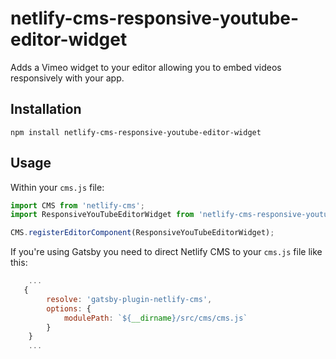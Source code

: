 # netlify-cms-responsive-youtube-editor-widget

Adds a Vimeo widget to your editor allowing you to embed videos responsively with your app.

## Installation

```
npm install netlify-cms-responsive-youtube-editor-widget
```

## Usage

Within your `cms.js` file:

```js
import CMS from 'netlify-cms';
import ResponsiveYouTubeEditorWidget from 'netlify-cms-responsive-youtube-editor-widget';

CMS.registerEditorComponent(ResponsiveYouTubeEditorWidget);
```

If you're using Gatsby you need to direct Netlify CMS to your `cms.js` file like this:

```js
    ...
   {
        resolve: 'gatsby-plugin-netlify-cms',
        options: {
            modulePath: `${__dirname}/src/cms/cms.js`
        }
    }
    ...
```
